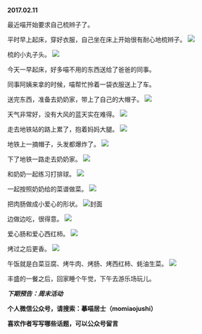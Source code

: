 
          
**2017.02.11**

最近喵开始要求自己梳辫子了。

平时早上起床，穿好衣服，自己坐在床上开始很有耐心地梳辫子。
![](http://imglf0.nosdn.127.net/img/YW04eXB0cWtKRisxcG9EWERISlY5eWVmT2cvRk56MU9NUk1hU3NEcEhadz0.jpg)


梳的小丸子头。
![](http://imglf2.nosdn.127.net/img/cTZOTnJzb1dYZThHeFVZcVp5eW9obC8xUGxHWXN4YWdpeEtYSURoWkIxQT0.jpg)


今天一早起床，好多喵不用的东西送给了爸爸的同事。

同事阿姨来拿的时候，喵帮忙拎着一袋衣服送上了车。

送完东西，准备去奶奶家，带上了自己的大帽子。
![](http://imglf.nosdn.127.net/img/RmdUZUVMeUpRcWpSQzdHMkdBNnRidWE5aHhLMnpocjV1U0VmR2p4TDVBQT0.jpg)


天气非常好，没有大风的蓝天实在难得。
![](http://imglf1.nosdn.127.net/img/L1VVdXE2MHJoSy9zRU1ZeUltUVJkcHpnSTR3bWhtQ3N2YnpONE1mRkhKVT0.jpg)


走去地铁站的路上累了，抱着妈妈大腿。
![](http://imglf0.nosdn.127.net/img/c095THBvOFl3Rk0vc3hUSlNNcWFIaHQzdVNJeXBmU2FsRDhsL1JaanlzVT0.jpg)


地铁上一摘帽子，头发都爆炸了。
![](http://imglf0.nosdn.127.net/img/RDhqcmFJUlBVc2Z6d2lOVzJlbGwrcEVuQlFMY2xIZS9UTzZRdk1NaTFrMD0.jpg)


下了地铁一路走去奶奶家。
![](http://imglf1.nosdn.127.net/img/c09QcFd1VEVmeWJxVElveEczT3FPK3N6SXFaNmE3UnVYR0l5bU9RaW90QT0.jpg)


和奶奶一起练习打排球。
![](http://imglf1.nosdn.127.net/img/SGxTN0d5N3dSeGZvVklENlR2ZmZYK1JBbkRJNzdZYjVPWnpGaFpzMjVZQT0.jpg)


一起按照奶奶给的菜谱做菜。
![](http://imglf2.nosdn.127.net/img/bTIzSmJEZUp3TWsvZDFLNkxmVXREU0NkTUk0czhMc285N0xvdkd3alB2WT0.jpg)


把肉肠做成小爱心的形状。
![](http://imglf0.nosdn.127.net/img/VXl1MW5kaHc3b2w0S0Q5Q0hoODlDNEV5ZkdWY3l3dVVjL2NNTGhYZTNXQT0.jpg)封面


边做边吃，很得意。
![](http://imglf2.nosdn.127.net/img/a0tDc21xcnVpS3M5R1pBUnczYVpUSGpVUkQyZXE3OHlnSWsrWGJzdXR3WT0.jpg)


爱心肠和爱心西红柿。
![](http://imglf2.nosdn.127.net/img/clEvWlRCcWVhUVZFTWlPV3FjelFtWkZ4TjREVDRUOEVsc3pqK2JKdnlBTT0.jpg)


烤过之后更香。
![](http://imglf1.nosdn.127.net/img/SEM1eGhWZk5yaUV0dmpBckJGbnZQODkrR0h3ekRUd2I0bzZDTnpXQ0srbz0.jpg)


午饭就是白菜豆腐、烤牛肉、烤肠、烤西红柿、蚝油生菜。
![](http://imglf.nosdn.127.net/img/RG1pS3djTk14QjUwdDJpSHZSZ2l0ZU4vOG1oUTBxaWxOemdoUkFpd0g1ST0.jpg)


丰盛的一餐之后，回家睡个午觉，下午去游乐场玩儿。


***下期预告：周末活动***


**个人微信公众号，请搜索：摹喵居士（momiaojushi）**

**喜欢作者写写哪些话题，可以公众号留言**

        